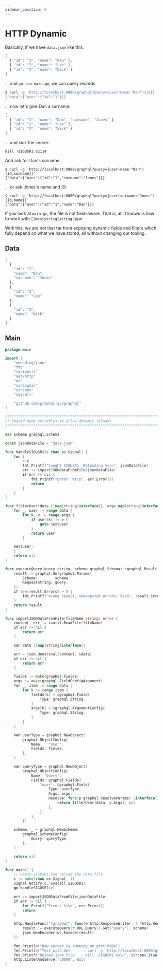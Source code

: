```yaml
---
sidebar_position: 8
---
```


#  HTTP Dynamic

Basically, if we have ```data.json``` like this:

```js title="data.json"
[
  { "id": "1", "name": "Dan" },
  { "id": "2", "name": "Lee" },
  { "id": "3", "name": "Nick" }
]
```

... and ```go run main.go```, we can query records:

```go title="main.go"
$ curl -g 'http://localhost:8080/graphql?query={user(name:"Dan"){id}}'
{"data":{"user":{"id":"1"}}}
```

... now let's give Dan a surname:

```js title="data.json"
[
  { "id": "1", "name": "Dan", "surname": "Jones" },
  { "id": "2", "name": "Lee" },
  { "id": "3", "name": "Nick" }
]
```

... and kick the server:

```
kill -SIGUSR1 52114
```

And ask for Dan's surname:

```
$ curl -g 'http://localhost:8080/graphql?query={user(name:"Dan"){id,surname}}'
{"data":{"user":{"id":"1","surname":"Jones"}}}
```

... or ask Jones's name and ID:

```
$ curl -g 'http://localhost:8080/graphql?query={user(surname:"Jones"){id,name}}'
{"data":{"user":{"id":"1","name":"Dan"}}}
```

If you look at ```main.go```, the file is not field-aware. That is, all it knows is how to work with ```[]map[string]string``` type.

With this, we are not that far from exposing dynamic fields and filters which fully depend on what we have stored, all without changing our tooling.

## Data

```js title="data.json"
[
  {
    "id": "1",
    "name": "Dan",
    "surname": "Jones"
  },
  {
    "id": "2",
    "name": "Lee"
  },
  {
    "id": "3",
    "name": "Nick"
  }
]
```

## Main

```go title="main.go"
package main

import (
	"encoding/json"
	"fmt"
	"io/ioutil"
	"net/http"
	"os"
	"os/signal"
	"strconv"
	"syscall"

	"github.com/graphql-go/graphql"
)

/*****************************************************************************/
/* Shared data variables to allow dynamic reloads
/*****************************************************************************/

var schema graphql.Schema

const jsonDataFile = "data.json"

func handleSIGUSR1(c chan os.Signal) {
	for {
		<-c
		fmt.Printf("Caught SIGUSR1. Reloading %s\n", jsonDataFile)
		err := importJSONDataFromFile(jsonDataFile)
		if err != nil {
			fmt.Printf("Error: %s\n", err.Error())
			return
		}
	}
}

func filterUser(data []map[string]interface{}, args map[string]interface{}) map[string]interface{} {
	for _, user := range data {
		for k, v := range args {
			if user[k] != v {
				goto nextuser
			}
			return user
		}

	nextuser:
	}
	return nil
}

func executeQuery(query string, schema graphql.Schema) *graphql.Result {
	result := graphql.Do(graphql.Params{
		Schema:        schema,
		RequestString: query,
	})
	if len(result.Errors) > 0 {
		fmt.Printf("wrong result, unexpected errors: %v\n", result.Errors)
	}
	return result
}

func importJSONDataFromFile(fileName string) error {
	content, err := ioutil.ReadFile(fileName)
	if err != nil {
		return err
	}

	var data []map[string]interface{}

	err = json.Unmarshal(content, &data)
	if err != nil {
		return err
	}

	fields := make(graphql.Fields)
	args := make(graphql.FieldConfigArgument)
	for _, item := range data {
		for k := range item {
			fields[k] = &graphql.Field{
				Type: graphql.String,
			}
			args[k] = &graphql.ArgumentConfig{
				Type: graphql.String,
			}
		}
	}

	var userType = graphql.NewObject(
		graphql.ObjectConfig{
			Name:   "User",
			Fields: fields,
		},
	)

	var queryType = graphql.NewObject(
		graphql.ObjectConfig{
			Name: "Query",
			Fields: graphql.Fields{
				"user": &graphql.Field{
					Type: userType,
					Args: args,
					Resolve: func(p graphql.ResolveParams) (interface{}, error) {
						return filterUser(data, p.Args), nil
					},
				},
			},
		})

	schema, _ = graphql.NewSchema(
		graphql.SchemaConfig{
			Query: queryType,
		},
	)

	return nil
}

func main() {
	// Catch SIGUSR1 and reload the data file
	c := make(chan os.Signal, 1)
	signal.Notify(c, syscall.SIGUSR1)
	go handleSIGUSR1(c)

	err := importJSONDataFromFile(jsonDataFile)
	if err != nil {
		fmt.Printf("Error: %s\n", err.Error())
		return
	}

	http.HandleFunc("/graphql", func(w http.ResponseWriter, r *http.Request) {
		result := executeQuery(r.URL.Query().Get("query"), schema)
		json.NewEncoder(w).Encode(result)
	})

	fmt.Println("Now server is running on port 8080")
	fmt.Println("Test with Get      : curl -g 'http://localhost:8080/graphql?query={user(name:\"Dan\"){id,surname}}'")
	fmt.Printf("Reload json file   : kill -SIGUSR1 %s\n", strconv.Itoa(os.Getpid()))
	http.ListenAndServe(":8080", nil)
}
```